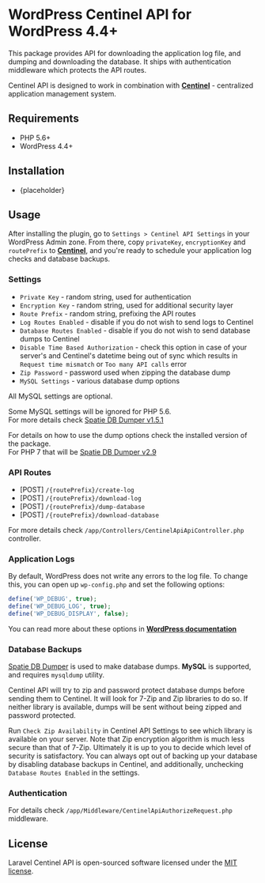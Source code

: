 # WordPress Centinel API for WordPress 4.4+

This package provides API for downloading the application log file, and dumping and downloading the database. It ships with authentication middleware which protects the API routes.

Centinel API is designed to work in combination with [**Centinel**](https://centinel.online) - centralized application management system. 

## Requirements

- PHP 5.6+
- WordPress 4.4+

## Installation

- {placeholder}

## Usage

After installing the plugin, go to `Settings > Centinel API Settings` in your WordPress Admin zone.
From there, copy `privateKey`, `encryptionKey` and `routePrefix` to [**Centinel**](https://centinel.online), and you're ready to schedule your application log checks and database backups.

### Settings

- `Private Key` - random string, used for authentication  
- `Encryption Key` - random string, used for additional security layer 
- `Route Prefix` - random string, prefixing the API routes  
- `Log Routes Enabled` - disable if you do not wish to send logs to Centinel
- `Database Routes Enabled` - disable if you do not wish to send database dumps to Centinel
- `Disable Time Based Authorization` - check this option in case of your server's and Centinel's datetime being out of sync which results in `Request time mismatch` or `Too many API calls` error
- `Zip Password` - password used when zipping the database dump
- `MySQL Settings` - various database dump options

All MySQL settings are optional.

Some MySQL settings will be ignored for PHP 5.6.  
For more details check [Spatie DB Dumper v1.5.1](https://github.com/spatie/db-dumper/tree/1.5.1)

For details on how to use the dump options check the installed version of the package.  
For PHP 7 that will be [Spatie DB Dumper v2.9](https://github.com/spatie/db-dumper/tree/2.9.0)

### API Routes

- [POST] `/{routePrefix}/create-log`  
- [POST] `/{routePrefix}/download-log`  
- [POST] `/{routePrefix}/dump-database`  
- [POST] `/{routePrefix}/download-database`

For more details check `/app/Controllers/CentinelApiApiController.php` controller.

### Application Logs

By default, WordPress does not write any errors to the log file. To change this, you can open up `wp-config.php` and set the following options:
```php
define('WP_DEBUG', true);
define('WP_DEBUG_LOG', true);
define('WP_DEBUG_DISPLAY', false);
```

You can read more about these options in [**WordPress documentation**](https://codex.wordpress.org/Debugging_in_WordPress)

### Database Backups

[Spatie DB Dumper](https://github.com/spatie/db-dumper) is used to make database dumps. **MySQL** is supported, and requires `mysqldump` utility.

Centinel API will try to zip and password protect database dumps before sending them to Centinel. It will look for 7-Zip and Zip
libraries to do so. If neither library is available, dumps will be sent without being zipped and password protected.

Run `Check Zip Availability` in Centinel API Settings to see which library is available on your server. Note that Zip encryption algorithm is much less secure than that of 7-Zip. Ultimately it is up to you to decide which level of security is satisfactory. You can always opt out of backing up your database by disabling database backups in Centinel, and additionally, unchecking `Database Routes Enabled` in the settings.

### Authentication

For details check `/app/Middleware/CentinelApiAuthorizeRequest.php` middleware.

## License

Laravel Centinel API is open-sourced software licensed under the [MIT license](http://opensource.org/licenses/MIT).
